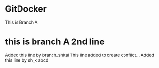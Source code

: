 # GitDocker
This is Branch A

this is branch A 2nd line
=======
Added this line by branch_shital
This line added to create conflict...
Added this line by sh_k
abcd